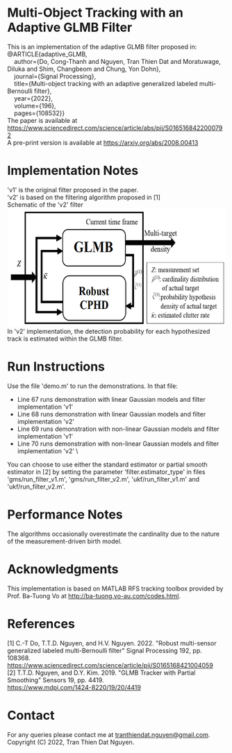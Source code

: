 # Multi-Object Tracking with an Adaptive GLMB Filter
This is an implementation of the adaptive GLMB filter proposed in:\
@ARTICLE{adaptive_GLMB, \
  &nbsp;&nbsp;&nbsp;&nbsp;author={Do, Cong-Thanh and Nguyen, Tran Thien Dat and Moratuwage, Diluka and Shim, Changbeom and Chung, Yon Dohn}, \
  &nbsp;&nbsp;&nbsp;&nbsp;journal={Signal Processing},  \
  &nbsp;&nbsp;&nbsp;&nbsp;title={Multi-object tracking with an adaptive generalized labeled multi-Bernoulli filter}, \
  &nbsp;&nbsp;&nbsp;&nbsp;year={2022},\
  &nbsp;&nbsp;&nbsp;&nbsp;volume={196},\
  &nbsp;&nbsp;&nbsp;&nbsp;pages={108532}}\
The paper is available at https://www.sciencedirect.com/science/article/abs/pii/S0165168422000792 \
A pre-print version is available at https://arxiv.org/abs/2008.00413
# Implementation Notes
'v1' is the original filter proposed in the paper. \
'v2' is based on the filtering algorithm proposed in [1] \
Schematic of the 'v2' filter \
<img src="https://github.com/TranThienDat-Nguyen/adaptive-GLMB/blob/main/v2_filter_schematic.png" width="600" height="272"> \
In 'v2' implementation, the detection probability for each hypothesized track is estimated within the GLMB filter.
# Run Instructions
Use the file 'demo.m' to run the demonstrations. In that file:
- Line 67 runs demonstration with linear Gaussian models and filter implementation 'v1' 
- Line 68 runs demonstration with linear Gaussian models and filter implementation 'v2' 
- Line 69 runs demonstration with non-linear Gaussian models and filter implementation 'v1' 
- Line 70 runs demonstration with non-linear Gaussian models and filter implementation 'v2' \

You can choose to use either the standard estimator or partial smooth estimator in [2] by setting the parameter 'filter.estimator_type' in files 'gms/run_filter_v1.m', 'gms/run_filter_v2.m', 'ukf/run_filter_v1.m' and 'ukf/run_filter_v2.m'.
# Performance Notes
The algorithms occasionally overestimate the cardinality due to the nature of the measurement-driven birth model.
# Acknowledgments
This implementation is based on MATLAB RFS tracking toolbox provided by Prof. Ba-Tuong Vo at http://ba-tuong.vo-au.com/codes.html.
# References
[1] C.-T Do, T.T.D. Nguyen, and H.V. Nguyen. 2022. "Robust multi-sensor generalized labeled multi-Bernoulli filter" Signal Processing 192, pp. 108368. \
https://www.sciencedirect.com/science/article/pii/S0165168421004059 \
[2] T.T.D. Nguyen, and D.Y. Kim. 2019. "GLMB Tracker with Partial Smoothing" Sensors 19, pp. 4419.\
https://www.mdpi.com/1424-8220/19/20/4419
# Contact
For any queries please contact me at tranthiendat.nguyen@gmail.com.\
Copyright (C) 2022, Tran Thien Dat Nguyen.
